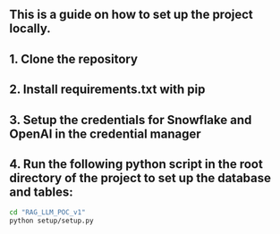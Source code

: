 ## This is a guide on how to set up the project locally.


## 1. Clone the repository

## 2. Install requirements.txt with pip

## 3. Setup the credentials for Snowflake and OpenAI in the credential manager

## 4. Run the following python script in the root directory of the project to set up the database and tables:

```bash
cd "RAG_LLM_POC_v1" 
python setup/setup.py
```
